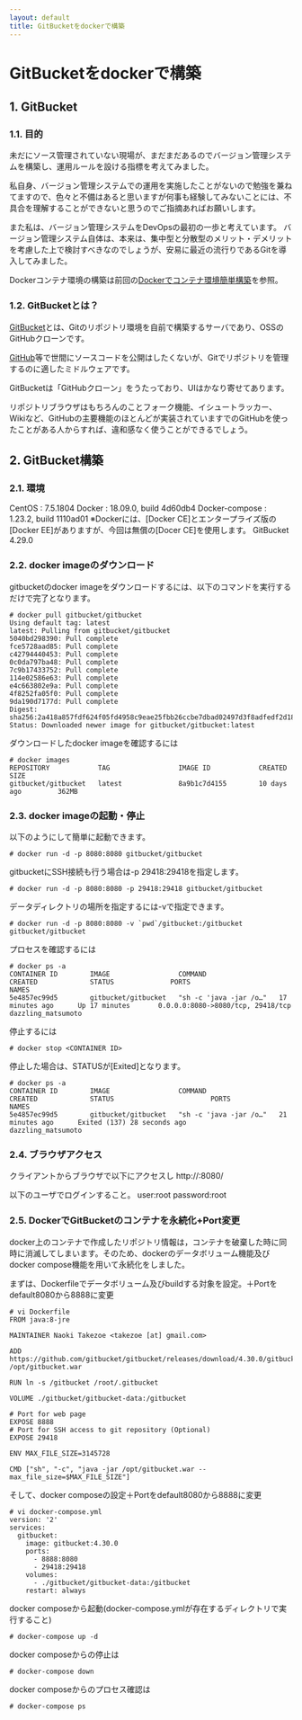 ```yaml
---
layout: default
title: GitBucketをdockerで構築
---
```


# GitBucketをdockerで構築

## 1. GitBucket

### 1.1. 目的
未だにソース管理されていない現場が、まだまだあるのでバージョン管理システムを構築し、運用ルールを設ける指標を考えてみました。

私自身、バージョン管理システムでの運用を実施したことがないので勉強を兼ねてますので、色々と不備はあると思いますが何事も経験してみないことには、不具合を理解することができないと思うのでご指摘あればお願いします。

また私は、バージョン管理システムをDevOpsの最初の一歩と考えています。
バージョン管理システム自体は、本来は、集中型と分散型のメリット・デメリットを考慮した上で検討すべきなのでしょうが、安易に最近の流行りであるGitを導入してみました。

Dockerコンテナ環境の構築は前回の[Dockerでコンテナ環境簡単構築](https://qiita.com/legitwhiz/items/d3a588f30ad5ec42c500)を参照。




### 1.2. GitBucketとは？

[GitBucket](https://github.com/takezoe/gitbucket)とは、Gitのリポジトリ環境を自前で構築するサーバであり、OSSのGitHubクローンです。

[GitHub](https://github.com/)等で世間にソースコードを公開はしたくないが、Gitでリポジトリを管理するのに適したミドルウェアです。

GitBucketは「GitHubクローン」をうたっており、UIはかなり寄せてあります。

リポジトリブラウザはもちろんのことフォーク機能、イシュートラッカー、Wikiなど、GitHubの主要機能のほとんどが実装されていますでのGitHubを使ったことがある人からすれば、違和感なく使うことができるでしょう。



## 2. GitBucket構築

### 2.1. 環境
CentOS : 7.5.1804
Docker : 18.09.0, build 4d60db4
Docker-compose : 1.23.2, build 1110ad01
※Dockerには、[Docker CE]とエンタープライズ版の[Docker EE]がありますが、今回は無償の[Docer CE]を使用します。
GitBucket 4.29.0



### 2.2. docker imageのダウンロード

gitbucketのdocker imageをダウンロードするには、以下のコマンドを実行するだけで完了となります。
```
# docker pull gitbucket/gitbucket
Using default tag: latest
latest: Pulling from gitbucket/gitbucket
5040bd298390: Pull complete
fce5728aad85: Pull complete
c42794440453: Pull complete
0c0da797ba48: Pull complete
7c9b17433752: Pull complete
114e02586e63: Pull complete
e4c663802e9a: Pull complete
4f8252fa05f0: Pull complete
9da190d7177d: Pull complete
Digest: sha256:2a418a857fdf624f05fd4958c9eae25fbb26ccbe7dbad02497d3f8adfedf2d18
Status: Downloaded newer image for gitbucket/gitbucket:latest
```

ダウンロードしたdocker imageを確認するには
```
# docker images
REPOSITORY            TAG                 IMAGE ID            CREATED             SIZE
gitbucket/gitbucket   latest              8a9b1c7d4155        10 days ago         362MB
```

### 2.3. docker imageの起動・停止

以下のようにして簡単に起動できます。
```
# docker run -d -p 8080:8080 gitbucket/gitbucket
```

gitbucketにSSH接続も行う場合は-p 29418:29418を指定します。
```
# docker run -d -p 8080:8080 -p 29418:29418 gitbucket/gitbucket
```

データディレクトリの場所を指定するには-vで指定できます。
```
# docker run -d -p 8080:8080 -v `pwd`/gitbucket:/gitbucket gitbucket/gitbucket
```

プロセスを確認するには
```
# docker ps -a
CONTAINER ID        IMAGE                 COMMAND                  CREATED             STATUS              PORTS                               NAMES
5e4857ec99d5        gitbucket/gitbucket   "sh -c 'java -jar /o…"   17 minutes ago      Up 17 minutes       0.0.0.0:8080->8080/tcp, 29418/tcp   dazzling_matsumoto
```

停止するには
```
# docker stop <CONTAINER ID>
```

停止した場合は、STATUSが[Exited]となります。
```
# docker ps -a
CONTAINER ID        IMAGE                 COMMAND                  CREATED             STATUS                        PORTS               NAMES
5e4857ec99d5        gitbucket/gitbucket   "sh -c 'java -jar /o…"   21 minutes ago      Exited (137) 28 seconds ago                       dazzling_matsumoto
```



### 2.4. ブラウザアクセス

クライアントからブラウザで以下にアクセスし
http://<Server IP Address>:8080/

以下のユーザでログインすること。
user:root
password:root



### 2.5. DockerでGitBucketのコンテナを永続化+Port変更
docker上のコンテナで作成したリポジトリ情報は，コンテナを破棄した時に同時に消滅してしまいます。そのため、dockerのデータボリューム機能及びdocker compose機能を用いて永続化をしました。

まずは、Dockerfileでデータボリューム及びbuildする対象を設定。＋Portをdefault8080から8888に変更
```
# vi Dockerfile
FROM java:8-jre

MAINTAINER Naoki Takezoe <takezoe [at] gmail.com>

ADD https://github.com/gitbucket/gitbucket/releases/download/4.30.0/gitbucket.war /opt/gitbucket.war

RUN ln -s /gitbucket /root/.gitbucket

VOLUME ./gitbucket/gitbucket-data:/gitbucket

# Port for web page
EXPOSE 8888
# Port for SSH access to git repository (Optional)
EXPOSE 29418

ENV MAX_FILE_SIZE=3145728

CMD ["sh", "-c", "java -jar /opt/gitbucket.war --max_file_size=$MAX_FILE_SIZE"]
```



そして、docker composeの設定＋Portをdefault8080から8888に変更

```
# vi docker-compose.yml
version: '2'
services:
  gitbucket:
    image: gitbucket:4.30.0
    ports:
      - 8888:8080
      - 29418:29418
    volumes:
      - ./gitbucket/gitbucket-data:/gitbucket
    restart: always
```



docker composeから起動(docker-compose.ymlが存在するディレクトリで実行すること)

```
# docker-compose up -d
```

docker composeからの停止は

```
# docker-compose down 
```

docker composeからのプロセス確認は

```
# docker-compose ps
```



